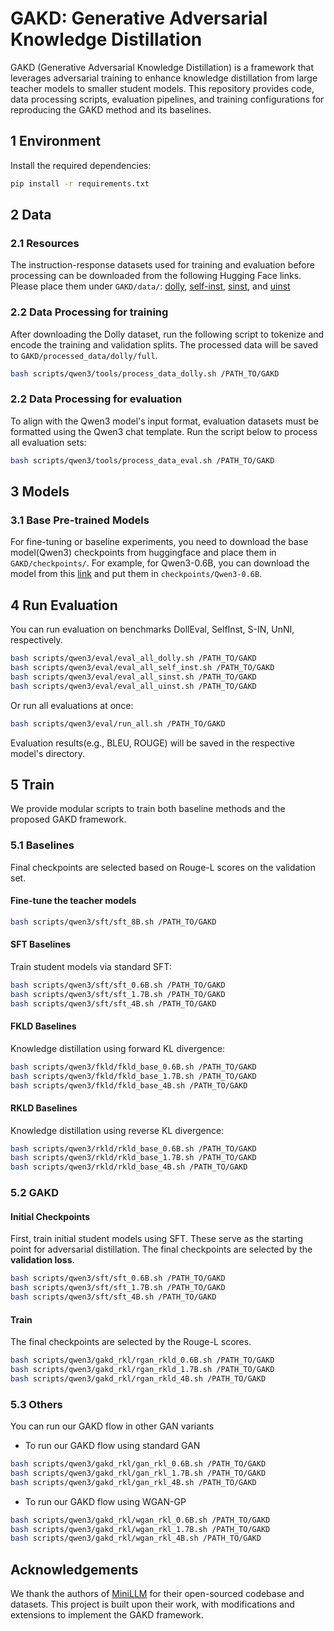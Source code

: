 # GAKD: Generative Adversarial Knowledge Distillation

GAKD (Generative Adversarial Knowledge Distillation) is a framework that leverages adversarial training to enhance knowledge distillation from large teacher models to smaller student models. This repository provides code, data processing scripts, evaluation pipelines, and training configurations for reproducing the GAKD method and its baselines.

## 1 Environment

Install the required dependencies:
```bash
pip install -r requirements.txt
```

## 2 Data
### 2.1 Resources
The instruction-response datasets used for training and evaluation before processing can be downloaded from the following Hugging Face links. Please place them under `GAKD/data/`: [dolly](https://huggingface.co/datasets/MiniLLM/dolly), [self-inst](https://huggingface.co/datasets/MiniLLM/self-inst), [sinst](https://huggingface.co/datasets/MiniLLM/sinst), and [uinst](https://huggingface.co/datasets/MiniLLM/uinst)


### 2.2 Data Processing for training
After downloading the Dolly dataset, run the following script to tokenize and encode the training and validation splits. The processed data will be saved to `GAKD/processed_data/dolly/full`.

```bash
bash scripts/qwen3/tools/process_data_dolly.sh /PATH_TO/GAKD
```
### 2.2 Data Processing for evaluation
To align with the Qwen3 model's input format, evaluation datasets must be formatted using the Qwen3 chat template. Run the script below to process all evaluation sets:

```bash
bash scripts/qwen3/tools/process_data_eval.sh /PATH_TO/GAKD
```

## 3 Models
### 3.1 Base Pre-trained Models
For fine-tuning or baseline experiments, you need to download the base model(Qwen3) checkpoints from huggingface and place them in `GAKD/checkpoints/`. For example, for Qwen3-0.6B, you can download the model from this [link](https://huggingface.co/Qwen/Qwen3-0.6B) and put them in `checkpoints/Qwen3-0.6B`.

## 4 Run Evaluation
You can run evaluation on benchmarks DollEval, SelfInst, S-IN, UnNI, respectively. 

```bash
bash scripts/qwen3/eval/eval_all_dolly.sh /PATH_TO/GAKD
bash scripts/qwen3/eval/eval_all_self_inst.sh /PATH_TO/GAKD
bash scripts/qwen3/eval/eval_all_sinst.sh /PATH_TO/GAKD
bash scripts/qwen3/eval/eval_all_uinst.sh /PATH_TO/GAKD
```
Or run all evaluations at once:

```bash
bash scripts/qwen3/eval/run_all.sh /PATH_TO/GAKD
```

Evaluation results(e.g., BLEU, ROUGE) will be saved in the respective model's directory.

## 5 Train
We provide modular scripts to train both baseline methods and the proposed GAKD framework.
### 5.1 Baselines
Final checkpoints are selected based on Rouge-L scores on the validation set.
#### Fine-tune the teacher models
```bash
bash scripts/qwen3/sft/sft_8B.sh /PATH_TO/GAKD
```
#### SFT Baselines
Train student models via standard SFT:
```bash
bash scripts/qwen3/sft/sft_0.6B.sh /PATH_TO/GAKD
bash scripts/qwen3/sft/sft_1.7B.sh /PATH_TO/GAKD
bash scripts/qwen3/sft/sft_4B.sh /PATH_TO/GAKD
```

#### FKLD Baselines
Knowledge distillation using forward KL divergence:
```bash
bash scripts/qwen3/fkld/fkld_base_0.6B.sh /PATH_TO/GAKD
bash scripts/qwen3/fkld/fkld_base_1.7B.sh /PATH_TO/GAKD
bash scripts/qwen3/fkld/fkld_base_4B.sh /PATH_TO/GAKD
```

#### RKLD Baselines
Knowledge distillation using reverse KL divergence:
```bash
bash scripts/qwen3/rkld/rkld_base_0.6B.sh /PATH_TO/GAKD
bash scripts/qwen3/rkld/rkld_base_1.7B.sh /PATH_TO/GAKD
bash scripts/qwen3/rkld/rkld_base_4B.sh /PATH_TO/GAKD
```

### 5.2 GAKD
#### Initial Checkpoints
First, train initial student models using SFT. These serve as the starting point for adversarial distillation. The final checkpoints are selected by the **validation loss**.
```bash
bash scripts/qwen3/sft/sft_0.6B.sh /PATH_TO/GAKD
bash scripts/qwen3/sft/sft_1.7B.sh /PATH_TO/GAKD
bash scripts/qwen3/sft/sft_4B.sh /PATH_TO/GAKD
```

#### Train
The final checkpoints are selected by the Rouge-L scores.
```bash
bash scripts/qwen3/gakd_rkl/rgan_rkld_0.6B.sh /PATH_TO/GAKD
bash scripts/qwen3/gakd_rkl/rgan_rkld_1.7B.sh /PATH_TO/GAKD
bash scripts/qwen3/gakd_rkl/rgan_rkld_4B.sh /PATH_TO/GAKD
```

### 5.3 Others
You can run our GAKD flow in other GAN variants
+ To run our GAKD flow using standard GAN
```bash
bash scripts/qwen3/gakd_rkl/gan_rkl_0.6B.sh /PATH_TO/GAKD
bash scripts/qwen3/gakd_rkl/gan_rkl_1.7B.sh /PATH_TO/GAKD
bash scripts/qwen3/gakd_rkl/gan_rkl_4B.sh /PATH_TO/GAKD
```

+ To run our GAKD flow using WGAN-GP
```bash
bash scripts/qwen3/gakd_rkl/wgan_rkl_0.6B.sh /PATH_TO/GAKD
bash scripts/qwen3/gakd_rkl/wgan_rkl_1.7B.sh /PATH_TO/GAKD
bash scripts/qwen3/gakd_rkl/wgan_rkl_4B.sh /PATH_TO/GAKD
```

## Acknowledgements

We thank the authors of [MiniLLM](https://github.com/microsoft/LMOps/tree/main/minillm) for their open-sourced codebase and datasets. This project is built upon their work, with modifications and extensions to implement the GAKD framework.